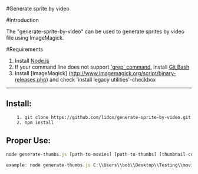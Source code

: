 #Generate sprite by video

#Introduction

The "generate-sprite-by-video" can be used to generate sprites by video file using ImageMagick.

#Requirements

1. Install [Node.js](https://nodejs.org/en/download/)
2. If your command line does not support ['grep' command](http://www.tutorialspoint.com/unix_commands/grep.htm), install [Git Bash](https://git-scm.com/downloads)
3. Install [ImageMagick] (http://www.imagemagick.org/script/binary-releases.php) and check 'install legacy utilities'-checkbox

---------------


Install: 
----
        1. git clone https://github.com/lidox/generate-sprite-by-video.git
        2. npm install
        
Proper Use:
----

```javascript
node generate-thumbs.js [path-to-movies] [path-to-thumbs] [thumbnail-count]

example: node generate-thumbs.js C:\\Users\\bob\\Desktop\\Testing\\movies C:\\Users\\bob\\Desktop\\Testing\\thumbs 50
```


